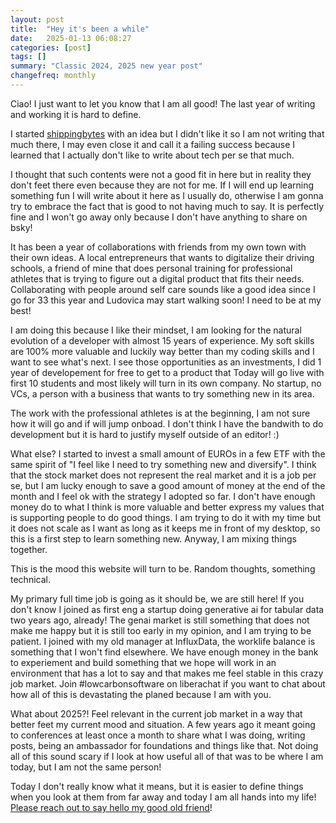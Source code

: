 ```yaml
---
layout: post
title:  "Hey it's been a while"
date:   2025-01-13 06:08:27
categories: [post]
tags: []
summary: "Classic 2024, 2025 new year post"
changefreq: monthly
---
```


Ciao! I just want to let you know that I am all good! The last year of writing
and working it is hard to define.

I started [shippingbytes](https://shippingbytes.com) with an idea but I didn't
like it so I am not writing that much there, I may even close it and call it a
failing success because I learned that I actually don't like to write about
tech per se that much.

I thought that such contents were not a good fit in here but in reality they
don't feet there even because they are not for me. If I will end up learning
something fun I will write about it here as I usually do, otherwise I am gonna
try to embrace the fact that is good to not having much to say. It is perfectly
fine and I won't go away only because I don't have anything to share on bsky!

It has been a year of collaborations with friends from my own town with their
own ideas. A local entrepreneurs that wants to digitalize their driving
schools, a friend of mine that does personal training for professional athletes
that is trying to figure out a digital product that fits their needs.
Collaborating with people around self care sounds like a good idea since I go
for 33 this year and Ludovica may start walking soon! I need to be at my best!

I am doing this because I like their mindset, I am looking for the natural
evolution of a developer with almost 15 years of experience. My soft skills are
100% more valuable and luckily way better than my coding skills and I want to see
what's next. I see those opportunities as an investments, I did 1 year of
developement for free to get to a product that Today will go live with first 10
students and most likely will turn in its own company. No startup, no VCs, a
person with a business that wants to try something new in its area.

The work with the professional athletes is at the beginning, I am not sure how
it will go and if will jump onboad. I don't think I have the bandwith to do
development but it is hard to justify myself outside of an editor! :)

What else? I started to invest a small amount of EUROs in a few ETF with the
same spirit of "I feel like I need to try something new and diversify". I think
that the stock market does not represent the real market and it is a job per
se, but I am lucky enough to save a good amount of money at the end of the
month and I feel ok with the strategy I adopted so far. I don't have enough
money do to what I think is more valuable and better express my values that is
supporting people to do good things. I am trying to do it with my time but it
does not scale as I want as long as it keeps me in front of my desktop, so this
is a first step to learn something new. Anyway, I am mixing things together.

This is the mood this website will turn to be. Random thoughts, something
technical.

My primary full time job is going as it should be, we are still here! If you
don't know I joined as first eng a startup doing generative ai for tabular data
two years ago, already! The genai market is still something that does not make
me happy but it is still too early in my opinion, and I am trying to be
patient. I joined with my old manager at InfluxData, the worklife balance is
something that I won't find elsewhere. We have enough money in the bank to
experiement and build something that we hope will work in an environment that
has a lot to say and that makes me feel stable in this crazy job market. Join
#lowcarbonsoftware on liberachat if you want to chat about how all of this is
devastating the planed because I am with you.

What about 2025?! Feel relevant in the current job market in a way that better
feet my current mood and situation. A few years ago it meant going to
conferences at least once a month to share what I was doing, writing posts,
being an ambassador for foundations and things like that. Not doing all of this
sound scary if I look at how useful all of that was to be where I am today, but
I am not the same person!

Today I don't really know what it means, but it is easier to define things when
you look at them from far away and today I am all hands into my life! [Please
reach out to say hello my good old friend](mailto:ciao@gianarb.it)!
